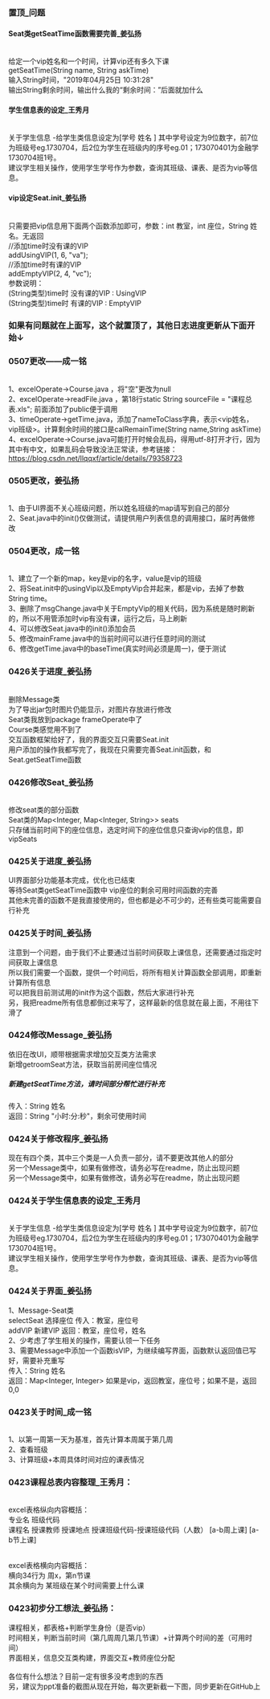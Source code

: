 ### 置顶_问题
#### Seat类getSeatTime函数需要完善_姜弘扬
<br> 给定一个vip姓名和一个时间，计算vip还有多久下课
<br> getSeatTime(String name, String askTime)
<br> 输入String时间，"2019年04月25日 10:31:28"
<br> 输出String剩余时间，输出什么我的“剩余时间：”后面就加什么
#### 学生信息表的设定_王秀月
<br> 关于学生信息 -给学生类信息设定为[学号 姓名 ] 其中学号设定为9位数字，前7位为班级号eg.1730704，后2位为学生在班级内的序号eg.01；173070401为金融学1730704班1号。 
<br> 建议学生相关操作，使用学生学号作为参数，查询其班级、课表、是否为vip等信息。
#### vip设定Seat.init_姜弘扬
<br> 只需要把vip信息用下面两个函数添加即可，参数：int 教室，int 座位，String 姓名。无返回
<br> //添加time时没有课的VIP
<br> addUsingVIP(1, 6, "va");
<br> //添加time时有课的VIP
<br> addEmptyVIP(2, 4, "vc");
<br> 参数说明：
<br> (String类型)time时 没有课的VIP : UsingVIP
<br> (String类型)time时  有课的VIP  : EmptyVIP

### 如果有问题就在上面写，这个就置顶了，其他日志进度更新从下面开始↓
### 0507更改——成一铭
<br>1、excelOperate->Course.java ，将"空"更改为null
<br>2、excelOperate->readFile.java ，第18行static String sourceFile = "课程总表.xls"; 前面添加了public便于调用
<br>3、timeOperate->getTime.java，添加了nameToClass字典，表示<vip姓名，vip班级>。计算剩余时间的接口是calRemainTime(String name,String askTime)
<br>4、excelOperate->Course.java可能打开时候会乱码，得用utf-8打开才行，因为其中有中文，如果乱码会导致没法正常读，参考链接：https://blog.csdn.net/llqqxf/article/details/79358723


### 0505更改，姜弘扬
<br>1、由于UI界面不关心班级问题，所以姓名班级的map请写到自己的部分
<br>2、Seat.java中的init()仅做测试，请提供用户列表信息的调用接口，届时再做修改
### 0504更改，成一铭
<br>1、建立了一个新的map，key是vip的名字，value是vip的班级
<br>2、将Seat.init中的usingVip以及EmptyVip合并起来，都是vip，去掉了参数String time。
<br>3、删除了msgChange.java中关于EmptyVip的相关代码，因为系统是随时刷新的，所以不用管添加时vip有没有课，运行之后，马上刷新
<br>4、可以修改Seat.java中的init()添加会员
<br>5、修改mainFrame.java中的当前时间可以进行任意时间的测试
<br>6、修改getTime.java中的baseTime(真实时间必须是周一)，便于测试
### 0426关于进度_姜弘扬
<br> 删除Message类
<br> 为了导出jar包时图片仍能显示，对图片存放进行修改
<br> Seat类我放到package frameOperate中了
<br> Course类感觉用不到了
<br> 交互函数框架给好了，我的界面交互只需要Seat.init
<br> 用户添加的操作我都写完了，我现在只需要完善Seat.init函数，和Seat.getSeatTime函数

### 0426修改Seat_姜弘扬
<br> 修改seat类的部分函数
<br> Seat类的Map<Integer, Map<Integer, String>> seats
<br> 只存储当前时间下的座位信息，选定时间下的座位信息只查询vip的信息，即vipSeats

### 0425关于进度_姜弘扬
UI界面部分功能基本完成，优化也已结束
<br> 等待Seat类getSeatTime函数中 vip座位的剩余可用时间函数的完善
<br> 其他未完善的函数不是我直接使用的，但也都是必不可少的，还有些类可能需要自行补充

### 0425关于时间_姜弘扬
注意到一个问题，由于我们不止要通过当前时间获取上课信息，还需要通过指定时间获取上课信息
<br> 所以我们需要一个函数，提供一个时间后，将所有相关计算函数全部调用，即重新计算所有信息
<br> 可以把我目前测试用的init作为这个函数，然后大家进行补充
<br> 另，我把readme所有信息都倒过来写了，这样最新的信息就在最上面，不用往下滑了

### 0424修改Message_姜弘扬
依旧在改UI，顺带根据需求增加交互类方法需求
<br>新增getroomSeat方法，获取当前房间座位情况

##### 新建getSeatTime方法，请时间部分帮忙进行补充
传入：String 姓名 
<br> 返回：String "小时:分:秒"，剩余可使用时间

### 0424关于修改程序_姜弘扬
现在有四个类，其中三个类是一人负责一部分，请不要更改其他人的部分 
<br> 另一个Message类中，如果有做修改，请务必写在readme，防止出现问题
<br> 另一个Message类中，如果有做修改，请务必写在readme，防止出现问题

### 0424关于学生信息表的设定_王秀月

<br> 关于学生信息 -给学生类信息设定为[学号 姓名 ] 其中学号设定为9位数字，前7位为班级号eg.1730704，后2位为学生在班级内的序号eg.01；173070401为金融学1730704班1号。 
<br> 建议学生相关操作，使用学生学号作为参数，查询其班级、课表、是否为vip等信息。

### 0424关于界面_姜弘扬
1、Message-Seat类
<br> selectSeat 选择座位 传入：教室，座位号 
<br> addVIP 新建VIP 返回：教室，座位号，姓名
<br> 2、少考虑了学生相关的操作，需要认领一下任务
<br> 3、需要Message中添加一个函数isVIP，为继续编写界面，函数默认返回值已写好，需要补充重写
<br> 传入：String 姓名 
<br> 返回：Map<Integer, Integer> 如果是vip，返回教室，座位号；如果不是，返回0,0

### 0423关于时间_成一铭
<br> 1、以第一周第一天为基准，首先计算本周属于第几周
<br> 2、查看班级
<br> 3、计算班级+本周具体时间对应的课表情况

### 0423课程总表内容整理_王秀月：

<br>excel表格纵向内容概括：
<br>专业名 班级代码
<br>课程名 授课教师 授课地点 授课班级代码-授课班级代码（人数） [a-b周上课]  [a-b节上课]

<br>excel表格横向内容概括：
<br>横向34行为 周x，第n节课
<br>其余横向为 某班级在某个时间需要上什么课

### 0423初步分工想法_姜弘扬：
课程相关，都表格+判断学生身份（是否vip）
<br> 时间相关，判断当前时间（第几周周几第几节课）+计算两个时间的差（可用时间）
<br> 界面相关，信息交互类构建，界面交互+教师座位分配
<br> <br> 各位有什么想法？目前一定有很多没考虑到的东西
<br> 另，建议为ppt准备的截图从现在开始，每次更新截一下图，同步更新在GitHub上
